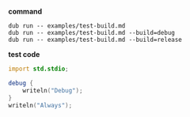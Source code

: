 __command__

```
dub run -- examples/test-build.md
dub run -- examples/test-build.md --build=debug
dub run -- examples/test-build.md --build=release
```

__test code__

```d
import std.stdio;

debug {
    writeln("Debug");
}
writeln("Always");
```